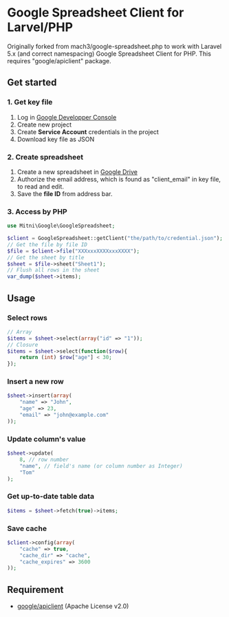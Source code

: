 
# Google Spreadsheet Client for Larvel/PHP

Originally forked from mach3/google-spreadsheet.php to work with Laravel 5.x (and correct namespacing)
Google Spreadsheet Client for PHP. This requires "google/apiclient" package.


## Get started

### 1. Get key file

1. Log in [Google Developper Console](https://console.developers.google.com)
2. Create new project
3. Create **Service Account** credentials in the project
4. Download key file as JSON

### 2. Create spreadsheet

1. Create a new spreadsheet in [Google Drive](https://drive.google.com)
2. Authorize the email address, which is found as "client_email" in key file, to read and edit.
3. Save the **file ID** from address bar.

### 3. Access by PHP

```php
use Mitni\Google\GoogleSpreadsheet;

$client = GoogleSpreadsheet::getClient("the/path/to/credential.json");
// Get the file by file ID
$file = $client->file("XXXxxxXXXXxxxXXXX");
// Get the sheet by title
$sheet = $file->sheet("Sheet1");
// Flush all rows in the sheet
var_dump($sheet->items);
```

## Usage

### Select rows

```php
// Array
$items = $sheet->select(array("id" => "1"));
// Closure
$items = $sheet->select(function($row){
	return (int) $row["age"] < 30;
});
```

### Insert a new row

```php
$sheet->insert(array(
	"name" => "John",
	"age" => 23,
	"email" => "john@example.com"
));
```

### Update column's value

```php
$sheet->update(
	8, // row number
	"name", // field's name (or column number as Integer)
	"Tom"
);
```

### Get up-to-date table data

```php
$items = $sheet->fetch(true)->items;
```

### Save cache

```php
$client->config(array(
	"cache" => true,
	"cache_dir" => "cache",
	"cache_expires" => 3600
));
```


## Requirement

- [google/apiclient](https://github.com/google/google-api-php-client) (Apache License v2.0)


